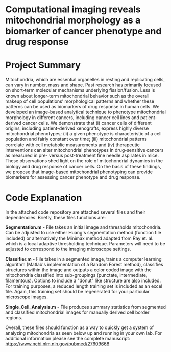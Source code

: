 # Computational imaging reveals mitochondrial morphology as a biomarker of cancer phenotype and drug response

# Project Summary
Mitochondria, which are essential organelles in resting and replicating cells, can vary in number, mass and shape. Past research has primarily focused on short-term molecular mechanisms underlying fission/fusion. Less is known about longer-term mitochondrial behavior such as the overall makeup of cell populations’ morphological patterns and whether these patterns can be used as biomarkers of drug response in human cells. We developed an image-based analytical technique to phenotype mitochondrial morphology in different cancers, including cancer cell lines and patient-derived cancer cells. We demonstrate that (i) cancer cells of different origins, including patient-derived xenografts, express highly diverse mitochondrial phenotypes; (ii) a given phenotype is characteristic of a cell population and fairly constant over time; (iii) mitochondrial patterns correlate with cell metabolic measurements and (iv) therapeutic interventions can alter mitochondrial phenotypes in drug-sensitive cancers as measured in pre- versus post-treatment fine needle aspirates in mice. These observations shed light on the role of mitochondrial dynamics in the biology and drug response of cancer cells. On the basis of these findings, we propose that image-based mitochondrial phenotyping can provide biomarkers for assessing cancer phenotype and drug response.

# Code Explanation
In the attached code repository are attached several files and their dependencies. Briefly, these files functions are:
 
**Segmentation.m** - File takes an initial image and thresholds mitochondria. Can be adjusted to use either Huang's segmentation method (function file included) or alternatively the Minimax method adapted from Ray et. al. which is a local adaptive thresholding technique. Parameters will need to be adjusted to correspond to the imaging microscope settings. 

**Classifier.m** - File takes in a segmented image, trains a computer learning algorithm (Matlab's implementation of a Random Forest method), classifies structures within the image and outputs a color coded image with the mitochondria classified into sub-groupings (punctate, intermediate, filamentous). Options to include a "donut" like structure are also included. For training purposes, a reduced length training set is included as an excel file. Again, this training set should be regenerated for your particular microscope images. 

**Single_Cell_Analysis.m** - File produces summary statistics from segmented and classified mitochondrial images for manually derived cell border regions.

Overall, these files should function as a way to quickly get a system of analyzing mitochondria as seen below up and running in your own lab. For additional information please see the complete manuscript:
https://www.ncbi.nlm.nih.gov/pubmed/27609668
